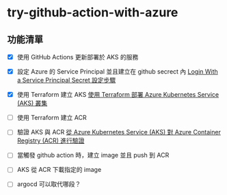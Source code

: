 # try-github-action-with-azure
## 功能清單

- [x] 使用 GitHub Actions 更新部署於 AKS 的服務
- [x] 設定 Azure 的 Service Principal 並且建立在 github secrect 內
[Login With a Service Principal Secret 設定步驟](https://github.com/Azure/login?tab=readme-ov-file#login-with-a-service-principal-secret)
- [x] 使用 Terraform 建立 AKS
[使用 Terraform 部署 Azure Kubernetes Service (AKS) 叢集](https://learn.microsoft.com/zh-tw/azure/aks/learn/quick-kubernetes-deploy-terraform?pivots=development-environment-azure-cli)
- [ ] 使用 Terraform 建立 ACR
- [ ] 驗證 AKS 與 ACR
[從 Azure Kubernetes Service (AKS) 對 Azure Container Registry (ACR) 進行驗證](https://learn.microsoft.com/zh-tw/azure/aks/cluster-container-registry-integration?tabs=azure-cli)
- [ ] 當觸發 github action 時，建立 image 並且 push 到 ACR
- [ ] AKS 從 ACR 下載指定的 image
- [ ] argocd 可以取代哪段？

